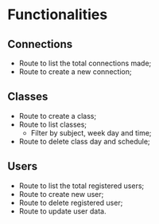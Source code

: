 # Functionalities

## Connections

- Route to list the total connections made;
- Route to create a new connection;

## Classes

- Route to create a class;
- Route to list classes;
    - Filter by subject, week day and time;
- Route to delete class day and schedule;

## Users

- Route to list the total registered users;
- Route to create new user;
- Route to delete registered user;
- Route to update user data.
